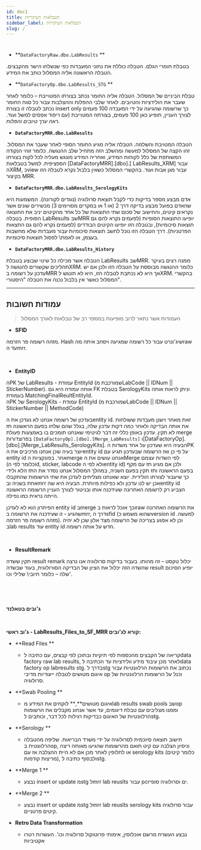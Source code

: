 ```yaml
---
id: doc1
title: הטבלאות העיקריות 
sidebar_label: הטבלאות העיקריות 
slug: /
---
```


# 

-   **`DataFactoryRaw.dbo.LabResults` **

בטבלת חומרי הגלם. הטבלה כוללת את נתוני המעבדות כפי שנשלחו הישר מהקבצים.
הטבלה הראשונה אליה המסלול כותב את המידע.

-   **`DataFactoryOp.dbo.LabResults_STG` **

טבלת הביניים של המסלול. הטבלה אליה החומר נכתב בצורתו המטוייבת – כלומר
לאחר שעבר את הולידציות והטיובים. לאחר שלבי ההפלות וההצלבות עבור כל סגח
החומר נכתב לטבלה זו בצורת insert only כך שרשומה שהגיעה על ידי המעבדה 100
פעמים לצורך העניין, תופיע כאן 100 פעמים, בצורתה המטוייבת (עם ריפוד אפסים
למשל ועוד. *ראה ערך טיובים והפלות.*

-   **`DataFactoryMRR.dbo.LabResults`**

הטבלה המטויבת והשלמה. הטבלה אליה מגיע החומר הסופי לאחר שעבר את המסלול.
זהו הקצה של המסלול למעשה ומהשלב הזה מתחיל שלב ההנגשה. כלומר זוהי הנקודה
המשותפת של כלל לקוחות המידע, ואחריה המידע מונגש מעליה לכל לקוח בצורתו
הספציפית. למשל בטבלאות \[DataFactoryMRR\].\[dbo\].\[ LabResults\_XRM\]
עבור הXRM, כview עבור מגן אבות ועוד. בהקשרי המסלול כשאין בלבול נקרא
לטבלה הזו בקיצור MRR.

-   **`DataFactoryMRR.dbo.LabResults_SerologyKits`** 

אדם מבצע מספר בדיקות כדי לקבל תוצאת סרולוגיה (נוגדים לקורונה). המשמעות
היא שהאדם בפועל מבצע בדיקה דרך 2 (או 1 או במקרים מסויימים 3) מכשירים
שונים אשר נקראים קיטים, והחישוב של סכום שתי התוצאות של כל אחד מהקיטים
יניב את התוצאה הסופית. בטבלה LabResults שבMRR יופיעו התוצאות הסופיות
(לפעמים נקרא להם גם תוצאות סיכומיות), ובטבלה הזו יופיעו הקיטים הבודדים
(לפעמים נקרא להם גם התצאות הפרטניות). דרך הטבלה הזו נוכל לחשב תוצאות
סיכומיות עבור מעבדות שלא מחשבות בעצמן, או לאמת\\ לפסול תוצאות סיכומיות.

-   **`DataFactoryMRR.dbo.LabResults_History`**

הטבלה אשר מכילה כל שינוי שבוצע בטבלת LabResults שבMRR. ממנה רצים בעיקר
תהליכים שקשורים להנגשה לXRM. כלומר ההנגשה מבוססת על הטבלה הזו ולכן אם יש
עדכון על רשומה בMRR אך היא לא נכתבת לטבלה הזו, היא לא תונגש לXRM. בהקשרי
המסלול כאשר אין בלבול נכנה את הטבלה "היסטורי".

---

## עמודות חשובות

> העמודות אשר נתאר לרוב מופיעות
 במספר רב של טבלאות לאורך המסלול

-   **SFID**

מזהה רשומה פר הזרמה. Hash שיג'ונרט עבור כל רשומה שמגיעה ויסחב איתה מהraw
עד הmrr.

 

-   **EntityID**

הPK של LabResults - עמודת EntityId (שמורכבת מLabCode || IDNum ||
StickerNumber). אותה עמודה היא גם FK בטבלת SerologyKits וניתן לראות אותה
בעמודת MatchingFinalReultEntityId.\
הPK של SerologyKits - עמודת EntityId (שמורכבת מLabCode || IDNum ||
StickerNumber || MethodCode)

בעדכון של רשומה אנחנו לא נעדכן את הentity id. זאת מאחר וישנן מעבדות
ששולחות את אותה הבדיקה ולאחר כמה דקות עדכון שלה, בגלל שהם שלחו בפעם
הראשונה תז לא תקין. עדכון באופן כללי זה דבר לגיטימי שאנחנו תומכים בו
באמצעות פעולת merge בפרוצדורות
`[DataFactoryOp].[dbo].[Merge_LabResults]`
ו\[DataFactoryOp\].\[dbo\].\[Merge\_LabResults\_SerologyKits\]. הבעיה
היא שעדכון על אחד משדות הPK יוצר בעיה שכן אנחנו מרכיבים את הentity id על
פי כן ואז הרשומה שבעדכון תגיע עם entity id אחר. בפונקציות הmerge אנחנו
עושים את הMerge לפי השדות עצמם (כלומר לפי הid, sticker, labcode ולא לפי
הentity id) ולכן אם מגיע תז עם מקף בפעם הראשונה ותז תקין בפעם השניה,
במהלך המסלול אנחנו נסדר את התז הלא ולידי כך שיעבור לצורתו הולידית. יוצא
שאנחנו מצליחים לעדכן את שתי הרשומות שהתקבלו אחת בשניה ובmrr אכן יש לנו
עדכון ולא כפילות מיותרת. הבעיה היא שהentity id הצביע רק לרשומה האחרונה
שעידכנה אותו ובניטור לצורך העניין הרשומה הראשונה הייתה נראית כמו נפילה.

הפיתרון הוא לא לעדכן entity id בmerge וכך אוכל לראות בraw את הרשומה
האחרונה שהגיע - זו שעידכנה את הרשומה בmrr, דרך הsfid (שהוא משמש כversion
id למעשה. מזהה רשומה פר הזרמה). וכן לא אפגע בצריכה של הרשומה מצד אלון
שכן לא יהיה בlab results עוד entity id חדש על אותה רשומה.

 

-   **ResultRemark**

תקין ששדה result remark יכלול טקסט – זה מהותו. בעבור בדיקות סרולוגיה אנו
נרצה שהשדה הזה יכלול את הציון של הבדיקה הסורולוגית, בעוד שבשדה result
יופיע הסיכום שלה – כלומר חיובי\\ שלילי וכו'.

 

 

**ג'ובים בטאלנד**

 

**ג'וב ראשי - LabResults\_Files\_to\_SF\_MRR קורא לג'ובים:**

-   **Read Files **

    -   קריאה של הקבצים מהכספות לפי תיקיות ובתוכן לפי קבצים, עם כתיבה
        לdata factory raw lab results, לאחר מכן עיבוד מידע וולידציות עד
        הכתיבה לdata factory op labresults stg. בדרך לstg נכתוב את
        הרשומות הרלוונטיות עבור איגום מטושים לטבלה ייעודיות מדיבי op
        וכנל על הרשומות הרלוונטיות של סרולוגיה.

-   **Swab Pooling **

    -   איגום מטושים**,** לוקחים את המידע מlab results swab pools שבop
        וממנו מצליבים עם טבלת דיגומים, עד אשר אנחונ מקבלים את הרשומות
        הרלוונטיות של האיגום כבדיקות רגילות לכל דבר, וכותבים לstg.

-   **Serology **

    -   חישוב תוצאה סיוכמית לסרולוגיה על ידי משרד הבריאות. שליפה מהטבלה
        הרלוונטית בop, וניסיון הצלבה עם קיט תואם מהרשומות שהגיעו מאותה
        ריצה או לחלופין לאחר מכן אם לא היית ההצלבה אז עם serology kits
        (כלומר קיטים מריצות קודמות), ולבסוף כתיבה לstg.

-   **Merge 1 **

    -   נבצע insert or update מstg לmrr lab reuslts עבור pcrים
        וסרולוגיה סופי.

-   **Merge 2 **

    -   נבצע insert or update מstg לmrr lab reuslts serology kits עבור
        סרולוגיה קיטים פרטניים.

-   **Retro Data Transformation**

    -   נבצע העשרת מרשם אוכלוסין, אימותי פרוטוקול סרולוגיה וכו'. העשרות
        רטרו אקטיביות
